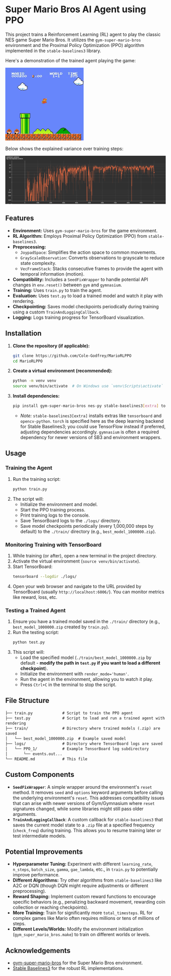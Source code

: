 # Super Mario Bros AI Agent using PPO

This project trains a Reinforcement Learning (RL) agent to play the classic NES game Super Mario Bros. It utilizes the `gym-super-mario-bros` environment and the Proximal Policy Optimization (PPO) algorithm implemented in the `stable-baselines3` library.

Here's a demonstration of the trained agent playing the game:

![Mario Agent Playing](./gameplay.gif)

Below shows the explained variance over training steps:

![Training Progress](./explained_variance.png)

## Features

* **Environment:** Uses `gym-super-mario-bros` for the game environment.
* **RL Algorithm:** Employs Proximal Policy Optimization (PPO) from `stable-baselines3`.
* **Preprocessing:**
    * `JoypadSpace`: Simplifies the action space to common movements.
    * `GrayScaleObservation`: Converts observations to grayscale to reduce state complexity.
    * `VecFrameStack`: Stacks consecutive frames to provide the agent with temporal information (motion).
* **Compatibility:** Includes a `SeedFixWrapper` to handle potential API changes in `env.reset()` between `gym` and `gymnasium`.
* **Training:** Uses `train.py` to train the agent.
* **Evaluation:** Uses `test.py` to load a trained model and watch it play with rendering.
* **Checkpointing:** Saves model checkpoints periodically during training using a custom `TrainAndLoggingCallback`.
* **Logging:** Logs training progress for TensorBoard visualization.

## Installation

1.  **Clone the repository (if applicable):**
    ```bash
    git clone https://github.com/Cole-Godfrey/MarioRLPPO
    cd MarioRLPPO
    ```

2.  **Create a virtual environment (recommended):**
    ```bash
    python -m venv venv
    source venv/bin/activate  # On Windows use `venv\Scripts\activate`
    ```

3.  **Install dependencies:**
    ```bash
    pip install gym-super-mario-bros nes-py stable-baselines3[extra] torch gymnasium
    ```
    * *Note:* `stable-baselines3[extra]` installs extras like `tensorboard` and `opencv-python`. `torch` is specified here as the deep learning backend for Stable Baselines3; you could use TensorFlow instead if preferred, adjusting dependencies accordingly. `gymnasium` is often a required dependency for newer versions of SB3 and environment wrappers.

## Usage

### Training the Agent

1.  Run the training script:
    ```bash
    python train.py
    ```
2.  The script will:
    * Initialize the environment and model.
    * Start the PPO training process.
    * Print training logs to the console.
    * Save TensorBoard logs to the `./logs/` directory.
    * Save model checkpoints periodically (every 1,000,000 steps by default) to the `./train/` directory (e.g., `best_model_1000000.zip`).

### Monitoring Training with TensorBoard

1.  While training (or after), open a new terminal in the project directory.
2.  Activate the virtual environment (`source venv/bin/activate`).
3.  Start TensorBoard:
    ```bash
    tensorboard --logdir ./logs/
    ```
4.  Open your web browser and navigate to the URL provided by TensorBoard (usually `http://localhost:6006/`). You can monitor metrics like reward, loss, etc.

### Testing a Trained Agent

1.  Ensure you have a trained model saved in the `./train/` directory (e.g., `best_model_1000000.zip` created by `train.py`).
2.  Run the testing script:
    ```bash
    python test.py
    ```
3.  This script will:
    * Load the specified model (`./train/best_model_1000000.zip` by default - **modify the path in `test.py` if you want to load a different checkpoint**).
    * Initialize the environment with `render_mode='human'`.
    * Run the agent in the environment, allowing you to watch it play.
    * Press `Ctrl+C` in the terminal to stop the script.

## File Structure
```
├── train.py             # Script to train the PPO agent
├── test.py              # Script to load and run a trained agent with rendering
├── train/               # Directory where trained models (.zip) are saved
│   └── best_model_1000000.zip  # Example saved model
├── logs/                # Directory where TensorBoard logs are saved
│   └── PPO_1/           # Example TensorBoard log subdirectory
│       └── events.out...
└── README.md            # This file
```

## Custom Components

* **`SeedFixWrapper`**: A simple wrapper around the environment's `reset` method. It removes `seed` and `options` keyword arguments before calling the underlying environment's `reset`. This addresses compatibility issues that can arise with newer versions of Gym/Gymnasium where `reset` signatures changed, while some libraries might still pass older arguments.
* **`TrainAndLoggingCallback`**: A custom callback for `stable-baselines3` that saves the current model state to a `.zip` file at a specified frequency (`check_freq`) during training. This allows you to resume training later or test intermediate models.

## Potential Improvements

* **Hyperparameter Tuning:** Experiment with different `learning_rate`, `n_steps`, `batch_size`, `gamma`, `gae_lambda`, etc., in `train.py` to potentially improve performance.
* **Different Algorithms:** Try other algorithms from `stable-baselines3` like A2C or DQN (though DQN might require adjustments or different preprocessing).
* **Reward Shaping:** Implement custom reward functions to encourage specific behaviors (e.g., penalizing backward movement, rewarding coin collection or reaching checkpoints).
* **More Training:** Train for significantly more `total_timesteps`. RL for complex games like Mario often requires millions or tens of millions of steps.
* **Different Levels/Worlds:** Modify the environment initialization (`gym_super_mario_bros.make`) to train on different worlds or levels.

## Acknowledgements

* [gym-super-mario-bros](https://github.com/Kautenja/gym-super-mario-bros) for the Super Mario Bros environment.
* [Stable Baselines3](https://github.com/DLR-RM/stable-baselines3) for the robust RL implementations.